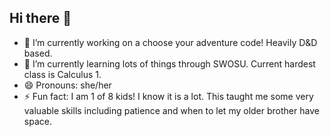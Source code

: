 ## Hi there 👋
- 🔭 I’m currently working on a choose your adventure code! Heavily D&D based. 
- 🌱 I’m currently learning lots of things through SWOSU. Current hardest class is Calculus 1. 
- 😄 Pronouns: she/her
- ⚡ Fun fact: I am 1 of 8 kids! I know it is a lot. This taught me some very valuable skills including patience and when to let my older brother have space. 
